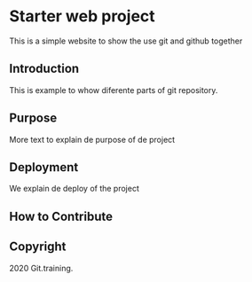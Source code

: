 # Starter web project

This is a simple website to show the use git and github together

## Introduction

This is example to whow diferente parts of git repository.

## Purpose

More text to explain de purpose of de project

## Deployment

We explain de deploy of the project

## How to Contribute

## Copyright

2020 Git.training.
